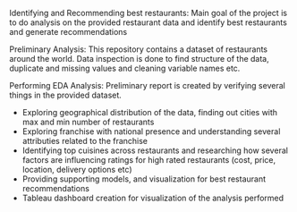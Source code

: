 Identifying and Recommending best restaurants:
Main goal of the project is to do analysis on the provided restaurant data and identify best restaurants and generate recommendations

Preliminary Analysis:
This repository contains a dataset of restaurants around the world.  Data inspection is done to find structure of the data, duplicate and missing values and cleaning variable names etc.

Performing EDA Analysis: Preliminary report is created by verifying several things in the provided dataset.
- Exploring geographical distribution of the data, finding out cities with max and min number of restaurants
- Exploring franchise with national presence and understanding several attributies related to the franchise
- Identifying top cuisines across restaurants and researching how several factors are influencing ratings for high rated restaurants (cost, price, location, delivery options etc)
- Providing supporting models, and visualization for best restaurant recommendations
- Tableau dashboard creation for visualization of the analysis performed
